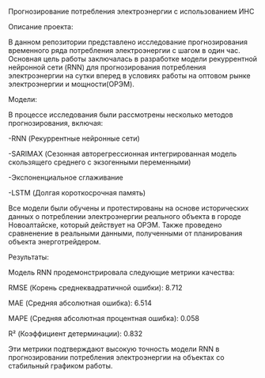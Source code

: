 Прогнозирование потребления электроэнергии с использованием ИНС

Описание проекта:

В данном репозитории представлено исследование прогнозирования временного ряда потребления электроэнергии с шагом в один час. Основная цель работы заключалась в разработке модели рекуррентной нейронной сети (RNN) для прогнозирования потребления электроэнергии на сутки вперед в условиях работы на оптовом рынке электроэнергии и мощности(ОРЭМ).

Модели:

В процессе исследования были рассмотрены несколько методов прогнозирования, включая:

-RNN (Рекуррентные нейронные сети)

-SARIMAX (Сезонная авторегрессионная интегрированная модель скользящего среднего с экзогенными переменными)

-Экспоненциальное сглаживание

-LSTM (Долгая короткосрочная память)

Все модели были обучены и протестированы на основе исторических данных о потреблении электроэнергии реального объекта в городе Новоалтайске, который действует на ОРЭМ.
Также проведено сравненение в реальными данными, полученными от планирования объекта энерготрейдером.

Результаты:

Модель RNN продемонстрировала следующие метрики качества:

RMSE (Корень среднеквадратичной ошибки): 8.712

MAE (Средняя абсолютная ошибка): 6.514

MAPE (Средняя абсолютная процентная ошибка): 0.058

R² (Коэффициент детерминации): 0.832

Эти метрики подтверждают высокую точность модели RNN в прогнозировании потребления электроэнергии на объектах со стабильный графиком работы.
